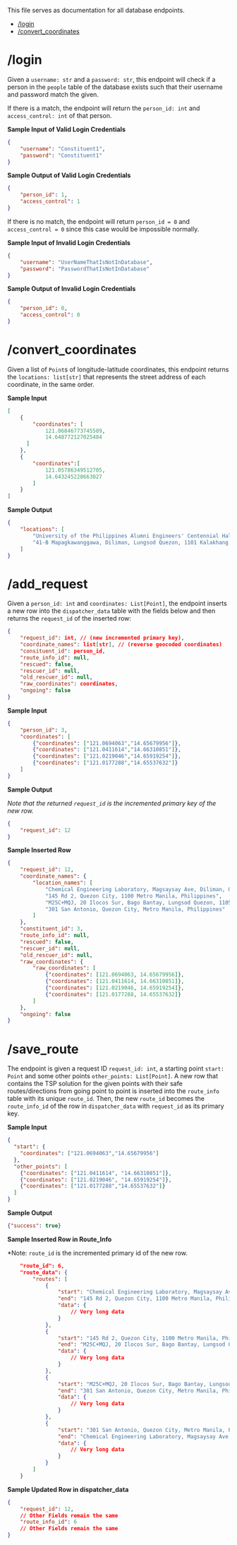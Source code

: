 This file serves as documentation for all database endpoints.

- [/login](#login)
- [/convert_coordinates](#convert_coordinates)

# /login

Given a `username: str` and a `password: str`, this endpoint will check if a person in the `people` table of the database exists such that their username and password match the given.

If there is a match, the endpoint will return the `person_id: int` and `access_control: int` of that person.

**Sample Input of Valid Login Credentials**
```JSON
{
    "username": "Constituent1",
    "password": "Constituent1"
}
```
**Sample Output of Valid Login Credentials**
```JSON
{
    "person_id": 1,
    "access_control": 1
}
```

If there is no match, the endpoint will return `person_id = 0` and `access_control = 0` since this case would be impossible normally. 

**Sample Input of Invalid Login Credentials**
```JSON
{
    "username": "UserNameThatIsNotInDatabase",
    "password": "PasswordThatIsNotInDatabase"
}
```

**Sample Output of Invalid Login Credentials**
```JSON
{
    "person_id": 0,
    "access_control": 0
}
```

# /convert_coordinates

Given a list of `Point`s of longitude-latitude coordinates, this endpoint returns the `locations: list[str]` that represents the street address of each coordinate, in the same order.

**Sample Input**
```JSON
[
    {
        "coordinates": [
            121.06846773745589,
            14.648772127025484
      ]
    },
    {
        "coordinates":[
            121.05786349512705,
            14.643245228663027
        ]
    }
]
```

**Sample Output**
```JSON
{
    "locations": [
        "University of the Philippines Alumni Engineers' Centennial Hall, P. Velasquez Street, Diliman, Quezon City, 1800 Metro Manila, Philippines",
        "41-B Mapagkawanggawa, Diliman, Lungsod Quezon, 1101 Kalakhang Maynila, Philippines"
    ]
}
```

# /add_request

Given a `person_id: int` and `coordinates: List[Point]`, the endpoint inserts a new row into the `dispatcher_data` table with the fields below and then returns the `request_id` of the inserted row: 

```JSON
{
    "request_id": int, // (new incremented primary key),
    "coordinate_names": list[str], // (reverse geocoded coordinates)
    "consituent_id": person_id,
    "route_info_id": null,
    "rescued": false,
    "rescuer_id": null,
    "old_rescuer_id": null,
    "raw_coordinates": coordinates,
    "ongoing": false
}
```

**Sample Input**
```JSON
{
    "person_id": 3,
    "coordinates": [
        {"coordinates": ["121.0694063","14.65679956"]},
        {"coordinates": ["121.0411614","14.66310851"]},
        {"coordinates": ["121.0219046","14.65919254"]},
        {"coordinates": ["121.0177288","14.65537632"]}
    ]
}
```

**Sample Output**

*Note that the returned `request_id` is the incremented primary key of the new row.*
```JSON
{
    "request_id": 12
}
```

**Sample Inserted Row**
```JSON
{
    "request_id": 12,
    "coordinate_names": {
        "location_names": [
            "Chemical Engineering Laboratory, Magsaysay Ave, Diliman, Quezon City, 1101 Metro Manila, Philippines",
            "145 Rd 2, Quezon City, 1100 Metro Manila, Philippines",
            "M25C+MQJ, 20 Ilocos Sur, Bago Bantay, Lungsod Quezon, 1105 Kalakhang Maynila, Philippines",
            "301 San Antonio, Quezon City, Metro Manila, Philippines"
        ]
    },
    "constituent_id": 3,
    "route_info_id": null,
    "rescued": false,
    "rescuer_id": null,
    "old_rescuer_id": null,
    "raw_coordinates": {
        "raw_coordinates": [
            {"coordinates": [121.0694063, 14.65679956]},
            {"coordinates": [121.0411614, 14.66310851]},
            {"coordinates": [121.0219046, 14.65919254]},
            {"coordinates": [121.0177288, 14.65537632]}
        ]
    },
    "ongoing": false
}
```

# /save_route

The endpoint is given a request ID `request_id: int`, a starting point `start: Point` and some other points `other_points: List[Point]`. A new row that contains the TSP solution for the given points with their safe routes/directions from going point to point is inserted into the `route_info` table with its unique `route_id`. Then, the new `route_id` becomes the `route_info_id` of the row in `dispatcher_data` with `request_id` as its primary key.  

**Sample Input**
```JSON
{
  "start": {
    "coordinates": ["121.0694063","14.65679956"]
  },
  "other_points": [
    {"coordinates": ["121.0411614", "14.66310851"]},
    {"coordinates": ["121.0219046", "14.65919254"]},
    {"coordinates": ["121.0177288","14.65537632"]}
  ]
}
```

**Sample Output**
```JSON
{"success": true}
```

**Sample Inserted Row in Route_Info**

*Note: `route_id` is the incremented primary id of the new row. 
```JSON
    "route_id": 6,
    "route_data": {
        "routes": [
            {
                "start": "Chemical Engineering Laboratory, Magsaysay Ave, Diliman, Quezon City, 1101 Metro Manila, Philippines",
                "end": "145 Rd 2, Quezon City, 1100 Metro Manila, Philippines",
                "data": {
                    // Very long data
                }
            },
            {
                "start": "145 Rd 2, Quezon City, 1100 Metro Manila, Philippines",
                "end": "M25C+MQJ, 20 Ilocos Sur, Bago Bantay, Lungsod Quezon, 1105 Kalakhang Maynila, Philippines",
                "data": {
                    // Very long data
                }
            },
            {
                "start": "M25C+MQJ, 20 Ilocos Sur, Bago Bantay, Lungsod Quezon, 1105 Kalakhang Maynila, Philippines",
                "end": "301 San Antonio, Quezon City, Metro Manila, Philippines",
                "data": {
                    // Very long data
                }
            },
            {
                "start": "301 San Antonio, Quezon City, Metro Manila, Philippines",
                "end": "Chemical Engineering Laboratory, Magsaysay Ave, Diliman, Quezon City, 1101 Metro Manila, Philippines",
                "data": {
                    // Very long data
                }
            }
        ]
    }
```

**Sample Updated Row in dispatcher_data**
```JSON
{
    "request_id": 12,
    // Other Fields remain the same
    "route_info_id": 6
    // Other Fields remain the same
}
```